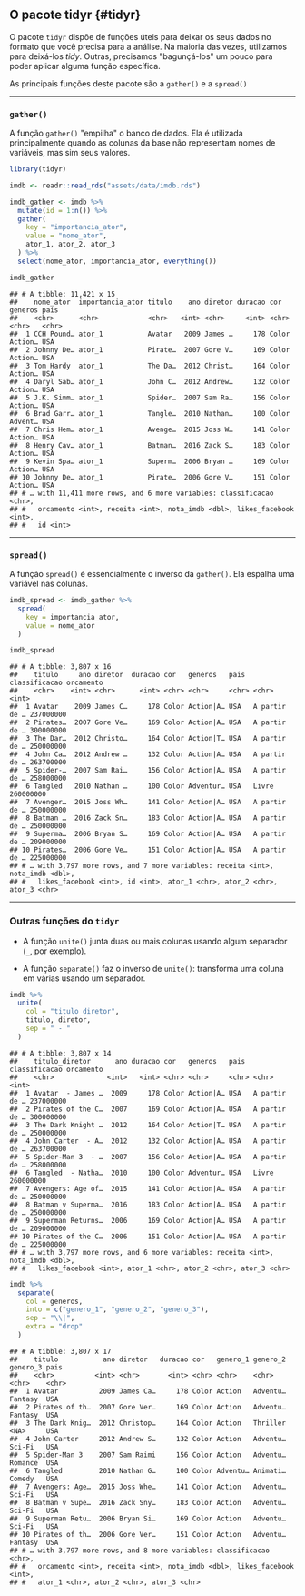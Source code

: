 ## O pacote tidyr {#tidyr}

O pacote `tidyr` dispõe de funções úteis para deixar os seus dados no formato que você precisa para a análise. Na maioria das vezes, utilizamos para deixá-los _tidy_. Outras, precisamos "bagunçá-los" um pouco para poder aplicar alguma função específica.

As principais funções deste pacote são a `gather()` e a `spread()`

-----------------------------------------------------

### `gather()`

A função `gather()` "empilha" o banco de dados. Ela é utilizada principalmente quando as colunas da base não representam nomes de variáveis, mas sim seus valores.




```r
library(tidyr)

imdb <- readr::read_rds("assets/data/imdb.rds")

imdb_gather <- imdb %>%
  mutate(id = 1:n()) %>%
  gather(
    key = "importancia_ator",
    value = "nome_ator",
    ator_1, ator_2, ator_3
  ) %>%
  select(nome_ator, importancia_ator, everything())

imdb_gather
```

```
## # A tibble: 11,421 x 15
##    nome_ator  importancia_ator titulo    ano diretor duracao cor   generos pais 
##    <chr>      <chr>            <chr>   <int> <chr>     <int> <chr> <chr>   <chr>
##  1 CCH Pound… ator_1           Avatar   2009 James …     178 Color Action… USA  
##  2 Johnny De… ator_1           Pirate…  2007 Gore V…     169 Color Action… USA  
##  3 Tom Hardy  ator_1           The Da…  2012 Christ…     164 Color Action… USA  
##  4 Daryl Sab… ator_1           John C…  2012 Andrew…     132 Color Action… USA  
##  5 J.K. Simm… ator_1           Spider…  2007 Sam Ra…     156 Color Action… USA  
##  6 Brad Garr… ator_1           Tangle…  2010 Nathan…     100 Color Advent… USA  
##  7 Chris Hem… ator_1           Avenge…  2015 Joss W…     141 Color Action… USA  
##  8 Henry Cav… ator_1           Batman…  2016 Zack S…     183 Color Action… USA  
##  9 Kevin Spa… ator_1           Superm…  2006 Bryan …     169 Color Action… USA  
## 10 Johnny De… ator_1           Pirate…  2006 Gore V…     151 Color Action… USA  
## # … with 11,411 more rows, and 6 more variables: classificacao <chr>,
## #   orcamento <int>, receita <int>, nota_imdb <dbl>, likes_facebook <int>,
## #   id <int>
```

-----------------------------------------------------

### `spread()`

A função `spread()` é essencialmente o inverso da `gather()`. Ela espalha uma variável nas colunas.


```r
imdb_spread <- imdb_gather %>%
  spread(
    key = importancia_ator,
    value = nome_ator
  )

imdb_spread
```

```
## # A tibble: 3,807 x 16
##    titulo     ano diretor  duracao cor   generos   pais  classificacao orcamento
##    <chr>    <int> <chr>      <int> <chr> <chr>     <chr> <chr>             <int>
##  1 Avatar    2009 James C…     178 Color Action|A… USA   A partir de … 237000000
##  2 Pirates…  2007 Gore Ve…     169 Color Action|A… USA   A partir de … 300000000
##  3 The Dar…  2012 Christo…     164 Color Action|T… USA   A partir de … 250000000
##  4 John Ca…  2012 Andrew …     132 Color Action|A… USA   A partir de … 263700000
##  5 Spider-…  2007 Sam Rai…     156 Color Action|A… USA   A partir de … 258000000
##  6 Tangled   2010 Nathan …     100 Color Adventur… USA   Livre         260000000
##  7 Avenger…  2015 Joss Wh…     141 Color Action|A… USA   A partir de … 250000000
##  8 Batman …  2016 Zack Sn…     183 Color Action|A… USA   A partir de … 250000000
##  9 Superma…  2006 Bryan S…     169 Color Action|A… USA   A partir de … 209000000
## 10 Pirates…  2006 Gore Ve…     151 Color Action|A… USA   A partir de … 225000000
## # … with 3,797 more rows, and 7 more variables: receita <int>, nota_imdb <dbl>,
## #   likes_facebook <int>, id <int>, ator_1 <chr>, ator_2 <chr>, ator_3 <chr>
```

-----------------------------------------------------

### Outras funções do `tidyr`

- A função `unite()` junta duas ou mais colunas usando algum separador (`_`, por exemplo).

- A função `separate()` faz o inverso de `unite()`: transforma uma coluna em várias usando um separador.


```r
imdb %>%
  unite(
    col = "titulo_diretor",
    titulo, diretor,
    sep = " - "
  )
```

```
## # A tibble: 3,807 x 14
##    titulo_diretor      ano duracao cor   generos   pais  classificacao orcamento
##    <chr>             <int>   <int> <chr> <chr>     <chr> <chr>             <int>
##  1 Avatar  - James …  2009     178 Color Action|A… USA   A partir de … 237000000
##  2 Pirates of the C…  2007     169 Color Action|A… USA   A partir de … 300000000
##  3 The Dark Knight …  2012     164 Color Action|T… USA   A partir de … 250000000
##  4 John Carter  - A…  2012     132 Color Action|A… USA   A partir de … 263700000
##  5 Spider-Man 3  - …  2007     156 Color Action|A… USA   A partir de … 258000000
##  6 Tangled  - Natha…  2010     100 Color Adventur… USA   Livre         260000000
##  7 Avengers: Age of…  2015     141 Color Action|A… USA   A partir de … 250000000
##  8 Batman v Superma…  2016     183 Color Action|A… USA   A partir de … 250000000
##  9 Superman Returns…  2006     169 Color Action|A… USA   A partir de … 209000000
## 10 Pirates of the C…  2006     151 Color Action|A… USA   A partir de … 225000000
## # … with 3,797 more rows, and 6 more variables: receita <int>, nota_imdb <dbl>,
## #   likes_facebook <int>, ator_1 <chr>, ator_2 <chr>, ator_3 <chr>
```


```r
imdb %>%
  separate(
    col = generos,
    into = c("genero_1", "genero_2", "genero_3"),
    sep = "\\|",
    extra = "drop"
  )
```

```
## # A tibble: 3,807 x 17
##    titulo           ano diretor   duracao cor   genero_1 genero_2 genero_3 pais 
##    <chr>          <int> <chr>       <int> <chr> <chr>    <chr>    <chr>    <chr>
##  1 Avatar          2009 James Ca…     178 Color Action   Adventu… Fantasy  USA  
##  2 Pirates of th…  2007 Gore Ver…     169 Color Action   Adventu… Fantasy  USA  
##  3 The Dark Knig…  2012 Christop…     164 Color Action   Thriller <NA>     USA  
##  4 John Carter     2012 Andrew S…     132 Color Action   Adventu… Sci-Fi   USA  
##  5 Spider-Man 3    2007 Sam Raimi     156 Color Action   Adventu… Romance  USA  
##  6 Tangled         2010 Nathan G…     100 Color Adventu… Animati… Comedy   USA  
##  7 Avengers: Age…  2015 Joss Whe…     141 Color Action   Adventu… Sci-Fi   USA  
##  8 Batman v Supe…  2016 Zack Sny…     183 Color Action   Adventu… Sci-Fi   USA  
##  9 Superman Retu…  2006 Bryan Si…     169 Color Action   Adventu… Sci-Fi   USA  
## 10 Pirates of th…  2006 Gore Ver…     151 Color Action   Adventu… Fantasy  USA  
## # … with 3,797 more rows, and 8 more variables: classificacao <chr>,
## #   orcamento <int>, receita <int>, nota_imdb <dbl>, likes_facebook <int>,
## #   ator_1 <chr>, ator_2 <chr>, ator_3 <chr>
```

